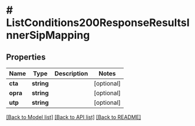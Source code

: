 # # ListConditions200ResponseResultsInnerSipMapping

## Properties

Name | Type | Description | Notes
------------ | ------------- | ------------- | -------------
**cta** | **string** |  | [optional]
**opra** | **string** |  | [optional]
**utp** | **string** |  | [optional]

[[Back to Model list]](../../README.md#models) [[Back to API list]](../../README.md#endpoints) [[Back to README]](../../README.md)
